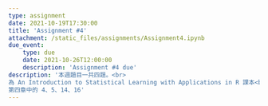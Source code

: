 ```yaml
---
type: assignment
date: 2021-10-19T17:30:00
title: 'Assignment #4'
attachment: /static_files/assignments/Assignment4.ipynb
due_event: 
    type: due
    date: 2021-10-26T12:00:00
    description: 'Assignment #4 due'
description: '本週題目一共四題。<br>
為 An Introduction to Statistical Learning with Applications in R 課本<br>
第四章中的 4、5、14、16'
---
```

